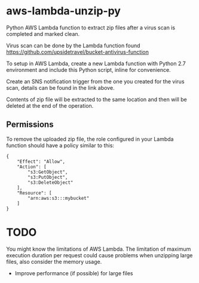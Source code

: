 # aws-lambda-unzip-py
Python AWS Lambda function to extract zip files after a virus scan is completed and marked clean.

Virus scan can be done by the Lambda function found https://github.com/upsidetravel/bucket-antivirus-function

To setup in AWS Lambda, create a new Lambda function with Python 2.7 environment and include this Python script, inline for convenience.

Create an SNS notification trigger from the one you created for the virus scan, details can be found in the link above.

Contents of zip file will be extracted to the same location and then will be deleted at the end of the operation.

## Permissions
To remove the uploaded zip file, the role configured in your Lambda function should have a policy similar to this:

```
{
    "Effect": "Allow",
    "Action": [
        "s3:GetObject",
        "s3:PutObject",
        "s3:DeleteObject"
    ],
    "Resource": [
        "arn:aws:s3:::mybucket"
    ]
}
```

# TODO
You might know the limitations of AWS Lambda. The limitation of maximum execution duration per request could cause problems when unzipping large files, also consider the memory usage.

* Improve performance (if possible) for large files